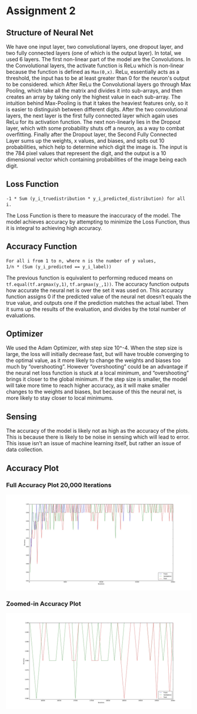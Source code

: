 # Assignment 2

## Structure of Neural Net

We have one input layer, two convolutional layers, one dropout layer, and two fully connected layers (one of which is the output layer). In total, we used 6 layers. The first non-linear part of the model are the Convolutions. In the Convolutional layers, the activate function is ReLu which is non-linear because the function is defined as `Max(0,x)`. ReLu, essentially acts as a threshold, the input has to be at least greater than 0 for the neuron's output to be considered. which After ReLu the Convolutional layers go through Max Pooling, which take all the matrix and divides it into sub-arrays, and then creates an array by taking only the highest value in each sub-array. The intuition behind Max-Pooling is that it takes the heaviest features only, so it is easier to distinguish between different digits. After the two convolutional layers, the next layer is the first fully connected layer which again uses ReLu for its activation function. The next non-linearly lies in the Dropout layer, which with some probability shuts off a neuron, as a way to combat overfitting. Finally after the Dropout layer, the Second Fully Connected Layer sums up the weights, x values, and biases, and spits out 10 probabilities, which help to determine which digit the image is. The input is the 784 pixel values that represent the digit, and the output is a 10 dimensional vector which containing probabilities of the image being each digit.

## Loss Function

    -1 * Sum (y_i_truedistribution * y_i_predicted_distribution) for all i.

The Loss Function is there to measure the inaccuracy of the model. The model achieves accuracy by attempting to minimize the Loss Function, thus it is integral to achieving high accuracy.

## Accuracy Function

    For all i from 1 to n, where n is the number of y values,
    1/n * (Sum (y_i_predicted == y_i_label))

The previous function is equivalent to performing reduced means on `tf.equal(tf.argmax(y,1)`, `tf.argmax(y_,1))`. The accuracy function outputs how accurate the neural net is over the set it was used on. This accuracy function assigns 0 if the predicted value of the neural net doesn’t equals the true value, and outputs one if the prediction matches the actual label. Then it sums up the results of the evaluation, and divides by the total number of evaluations.

## Optimizer

We used the Adam Optimizer, with step size 10^-4. When the step size is large, the loss will initially decrease fast, but will have trouble converging to the optimal value, as it more likely to change the weights and biases too much by “overshooting”. However “overshooting” could be an advantage if the neural net loss function is stuck at a local minimum, and “overshooting” brings it closer to the global minimum. If the step size is smaller, the model will take more time to reach higher accuracy, as it will make smaller changes to the weights and biases, but because of this the neural net, is more likely to stay closer to local minimums.

## Sensing

The accuracy of the model is likely not as high as the accuracy of the plots. This is because there is likely to be noise in sensing which will lead to error. This issue isn’t an issue of machine learning itself, but rather an issue of data collection.

## Accuracy Plot

### Full Accuracy Plot 20,000 Iterations

![Accuracy plot](images/AccuracyPlot.jpeg)

### Zoomed-in Accuracy Plot

![Zoomed-in accuracy plot](images/ZoomedinAccuracyPlot.jpeg)
